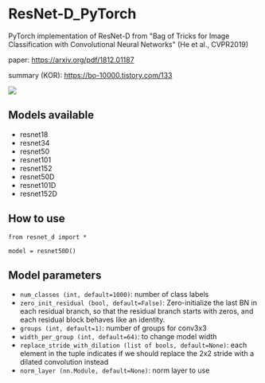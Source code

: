 # ResNet-D_PyTorch
PyTorch implementation of ResNet-D from "Bag of Tricks for Image Classification with Convolutional Neural Networks" (He et al., CVPR2019) 

paper: https://arxiv.org/pdf/1812.01187

summary (KOR): https://bo-10000.tistory.com/133

<img src="https://s3.us-west-2.amazonaws.com/secure.notion-static.com/35eae783-f8c7-4b2c-a145-e26b00185c38/Untitled.png?X-Amz-Algorithm=AWS4-HMAC-SHA256&X-Amz-Content-Sha256=UNSIGNED-PAYLOAD&X-Amz-Credential=AKIAT73L2G45EIPT3X45%2F20220605%2Fus-west-2%2Fs3%2Faws4_request&X-Amz-Date=20220605T125246Z&X-Amz-Expires=86400&X-Amz-Signature=a60ed99c2fc3a0b19922ed22837183c96294c514c4916c92185c92615c79b4ae&X-Amz-SignedHeaders=host&response-content-disposition=filename%20%3D%22Untitled.png%22&x-id=GetObject"></img>

## Models available
- resnet18
- resnet34
- resnet50
- resnet101
- resnet152
- resnet50D
- resnet101D
- resnet152D


## How to use
```
from resnet_d import *

model = resnet50D()
```


## Model parameters
- `num_classes (int, default=1000)`: number of class labels
- `zero_init_residual (bool, default=False)`: Zero-initialize the last BN in each residual branch, so that the residual branch starts with zeros, and each residual block behaves like an identity.
- `groups (int, default=1)`: number of groups for conv3x3
- `width_per_group (int, default=64)`: to change model width
- `replace_stride_with_dilation (list of bools, default=None)`: each element in the tuple indicates if we should replace the 2x2 stride with a dilated convolution instead
- `norm_layer (nn.Module, default=None)`: norm layer to use

